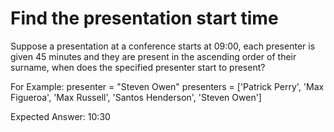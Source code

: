 # Find the presentation start time

Suppose a presentation at a conference starts at 09:00, each presenter is given 45 minutes and they are present in the ascending order of their surname, when does the specified presenter start to present?

For Example:
presenter = "Steven Owen"
presenters = ['Patrick Perry', 'Max Figueroa', 'Max Russell', 'Santos Henderson', 'Steven Owen']

Expected Answer: 10:30
